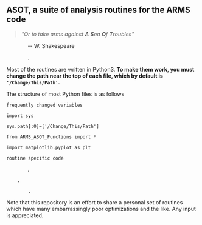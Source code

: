 ## ASOT, a suite of analysis routines for the ARMS code

> *"Or to take arms against **A** **S**ea **O**f **T**roubles"* 

    -- W. Shakespeare

    .

Most of the routines are written in Python3. **To make them work, you must change the path near the top of each file, which by default is `'/Change/This/Path'`.**

The structure of most Python files is as follows

`frequently changed variables`
  
  

`import sys`

`sys.path[:0]=['/Change/This/Path']`

`from ARMS_ASOT_Functions import *`

`import matplotlib.pyplot as plt`
  
  

`routine specific code`

    .
    
        .
        
            .

Note that this repository is an effort to share a personal set of routines which have many embarrassingly poor optimizations and the like. Any input is appreciated.
